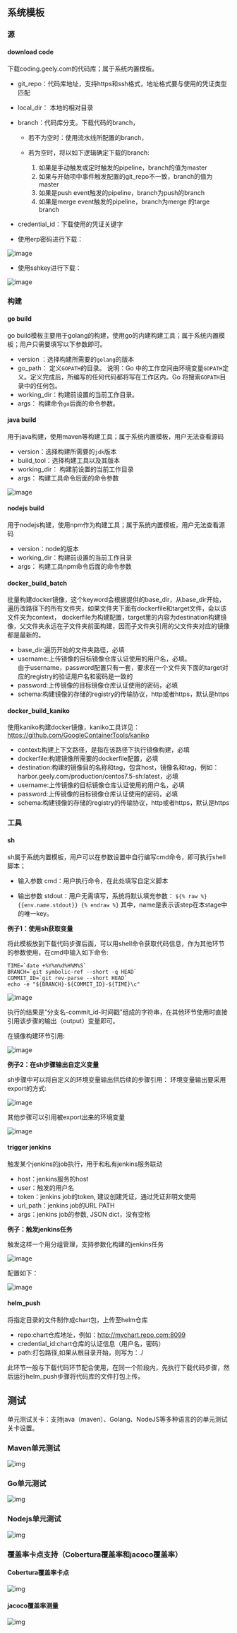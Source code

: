 ## 系统模板

### 源

#### download code

下载coding.geely.com的代码库；属于系统内置模板。

 - git_repo：代码库地址，支持https和ssh格式，地址格式要与使用的凭证类型匹配
 - local_dir： 本地的相对目录
 - branch：代码库分支。下载代码的branch，
   * 若不为空时：使用流水线所配置的branch，
   * 若为空时，将以如下逻辑确定下载的branch:

     1. 如果是手动触发或定时触发的pipeline，branch的值为master
     2. 如果与开始项中事件触发配置的git_repo不一致，branch的值为master
     3. 如果是push event触发的pipeline，branch为push的branch
     4. 如果是merge event触发的pipeline，branch为merge 的targe branch

 - credential_id：下载使用的凭证关键字
 - 使用erp密码进行下载：

![image](../../All-Image/pipeline_template.assets/erp_download.png)

 - 使用sshkey进行下载：

![image](../../All-Image/pipeline_template.assets/ssh_download.png)

### 构建

#### go build

go build模板主要用于golang的构建，使用go的内建构建工具；属于系统内置模板；用户只需要填写以下参数即可。

- version ：选择构建所需要的`golang`的版本
- go_path： 定义`GOPATH`的目录。
  说明：Go 中的工作空间由环境变量`GOPATH`定义。定义完成后，所编写的任何代码都将写在工作区内。Go 将搜索`GOPATH`目录中的任何包。
- working_dir：构建前设置的当前工作目录。
- args： 构建命令`go`后面的命令参数。

#### java build

用于java构建，使用maven等构建工具；属于系统内置模板，用户无法查看源码

 - version：选择构建所需要的`jdk`版本
 - build_tool：选择构建工具以及其版本
 - working_dir： 构建前设置的当前工作目录
 - args： 构建工具命令后面的命令参数

![image](../../All-Image/pipeline_template.assets/java_build.png)

#### nodejs build

用于nodejs构建，使用npm作为构建工具；属于系统内置模板，用户无法查看源码

 - version：node的版本
 - working_dir：构建前设置的当前工作目录
 - args： 构建工具npm命令后面的命令参数

#### docker_build_batch

批量构建docker镜像，这个keyword会根据提供的base_dir，从base_dir开始，遍历改路径下的所有文件夹，如果文件夹下面有dockerfile和target文件，会以该文件夹为context， dockerfile为构建配置，target里的内容为destination构建镜像，父文件夹永远在子文件夹前面构建，因而子文件夹引用的父文件夹对应的镜像都是最新的。

- base_dir:遍历开始的文件夹路径，必填
- username:上传镜像的目标镜像仓库认证使用的用户名，必填。<br>
  由于username，password配置只有一套，要求在一个文件夹下面的target对应的registry的验证用户名和密码是一致的
- password:上传镜像的目标镜像仓库认证使用的密码，必填
- schema:构建镜像的存储的registry的传输协议，http或者https，默认是https

#### docker_build_kaniko

使用kaniko构建docker镜像，kaniko工具详见：https://github.com/GoogleContainerTools/kaniko

- context:构建上下文路径，是指在该路径下执行镜像构建，必填
- dockerfile:构建镜像所需要的dockerfile配置，必填
- destination:构建的镜像目的名称和tag，包含host，镜像名和tag，例如：harbor.geely.com/production/centos7.5-sh:latest，必填
- username:上传镜像的目标镜像仓库认证使用的用户名，必填
- password:上传镜像的目标镜像仓库认证使用的密码，必填
- schema:构建镜像的存储的registry的传输协议，http或者https，默认是https

### 工具

#### sh

sh属于系统内置模板，用户可以在参数设置中自行编写cmd命令，即可执行shell脚本；

 - 输入参数 cmd：用户执行命令，在此处填写自定义脚本

 - 输出参数 stdout：用户无需填写，系统将默认填充参数： `${% raw %} {{env.name.stdout}} {% endraw %}`   其中，name是表示该step在本stage中的唯一key。

**例子1：使用sh获取变量**

将此模板放到下载代码步骤后面，可以用shell命令获取代码信息，作为其他环节的参数使用，在cmd中输入如下命令:

```
TIME=`date +%Y%m%d%H%M%S`
BRANCH=`git symbolic-ref --short -q HEAD`
COMMIT_ID=`git rev-parse --short HEAD`
echo -e "${BRANCH}-${COMMIT_ID}-${TIME}\c"
```

![image](../../All-Image/pipeline_template.assets/shell-example1.png)

执行的结果是“分支名-commit_id-时间戳"组成的字符串，在其他环节使用时直接引用该步骤的输出（output）变量即可。

在镜像构建环节引用:

![image](../../All-Image/pipeline_template.assets/shell-example.png)


**例子2：在sh步骤输出自定义变量**

sh步骤中可以将自定义的环境变量输出供后续的步骤引用：
环境变量输出要采用export的方式:

![image](../../All-Image/pipeline_template.assets/sh_export.png)

其他步骤可以引用被export出来的环境变量

![image](../../All-Image/pipeline_template.assets/sh_export1.png)


#### trigger jenkins

触发某个jenkins的job执行，用于和私有jenkins服务联动

 - host：jenkins服务的host
 - user：触发的用户名
 - token：jenkins job的token, 建议创建凭证，通过凭证非明文使用
 - url_path：jenkins job的URL PATH
 - args：jenkins job的参数, JSON dict，没有空格

**例子：触发jenkins任务**

触发这样一个用分组管理，支持参数化构建的jenkins任务

![image](../../All-Image/pipeline_template.assets/jenkins2.png)

配置如下：

![image](../../All-Image/pipeline_template.assets/jenkins1.png)

#### helm_push

将指定目录的文件制作成chart包，上传至helm仓库

- repo:chart仓库地址，例如：http://mychart.repo.com:8099
- credential_id:chart仓库的认证信息（用户名，密码）
- path:打包路径,如果从根目录开始，则写为：./

此环节一般与下载代码环节配合使用，在同一个阶段内，先执行下载代码步骤，然后运行helm_push步骤将代码库的文件打包上传。

## 测试

单元测试关卡：支持java（maven）、Golang、NodeJS等多种语言的的单元测试关卡设置。

### Maven单元测试

![img](../../All-Image/pipeline_template.assets/clip_image002.jpg)

### Go单元测试

![img](../../All-Image/pipeline_template.assets/clip_image004.jpg)

### Nodejs单元测试

![img](../../All-Image/pipeline_template.assets/clip_image006.jpg)

### 覆盖率卡点支持（Cobertura覆盖率和jacoco覆盖率）

#### Cobertura覆盖率卡点

![img](../../All-Image/pipeline_template.assets/clip_image008.jpg)

#### jacoco覆盖率测量

![img](../../All-Image/pipeline_template.assets/clip_image010.jpg)

 